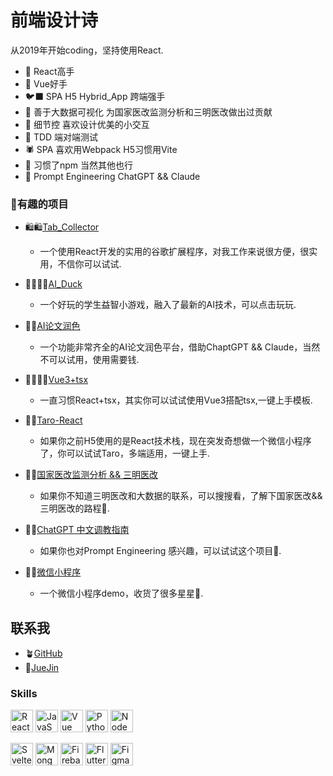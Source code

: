 # 前端设计诗
从2019年开始coding，坚持使用React.
* 🫏  React高手
* 🐐  Vue好手
* 🐦‍⬛  SPA H5 Hybrid_App 跨端强手
* 🐝 善于大数据可视化 为国家医改监测分析和三明医改做出过贡献
* 🦥  细节控 喜欢设计优美的小交互
* 🦂 TDD 端对端测试 
* 🕷️ SPA 喜欢用Webpack H5习惯用Vite
* 🪸 习惯了npm 当然其他也行
* 🫎 Prompt Engineering ChatGPT && Claude
  
 

### 🐣有趣的项目
* 🛍️🛍️[Tab_Collector](https://github.com/Superljf/Tab_Collector)
   - 一个使用React开发的实用的谷歌扩展程序，对我工作来说很方便，很实用，不信你可以试试.

 * 🦆🦆🦆🦆[AI_Duck](https://m.techlent.com/cn/AIContest)
   - 一个好玩的学生益智小游戏，融入了最新的AI技术，可以点击玩玩.
  
 * 🦅🦅[AI论文润色]()
   - 一个功能非常齐全的AI论文润色平台，借助ChaptGPT && Claude，当然不可以试用，使用需要钱.

 * 🐦‍🔥🐦‍🔥[Vue3+tsx](https://github.com/Superljf/Vue3-tsx-Template)
   - 一直习惯React+tsx，其实你可以试试使用Vue3搭配tsx,一键上手模板.

 * 🦚🦚[Taro-React](https://github.com/Superljf/Taro-React-template)
   - 如果你之前H5使用的是React技术栈，现在突发奇想做一个微信小程序了，你可以试试Taro，多端适用，一键上手.

 * 🦫🦫[国家医改监测分析 && 三明医改]()
   - 如果你不知道三明医改和大数据的联系，可以搜搜看，了解下国家医改&&三明医改的路程🐾.
  
 * 🌵🌵[ChatGPT 中文调教指南](https://github.com/PlexPt/awesome-chatgpt-prompts-zh)
   - 如果你也对Prompt Engineering 感兴趣，可以试试这个项目🪹.
     
 * 🦉🦉[微信小程序](https://github.com/Superljf/Wx-snacksShop)
   - 一个微信小程序demo，收货了很多星星💖.

## 联系我
- 🪴[GitHub](https://github.com/Superljf)
- 🌴[JueJin]()
  
  
   


 

### Skills
<p align="left">
  <a href="https://reactjs.org/" target="_blank" rel="noreferrer"><img src="https://raw.githubusercontent.com/danielcranney/readme-generator/main/public/icons/skills/react-colored.svg" width="36" height="36" alt="React" /></a>
<a href="https://developer.mozilla.org/en-US/docs/Web/JavaScript" target="_blank" rel="noreferrer"><img src="https://raw.githubusercontent.com/danielcranney/readme-generator/main/public/icons/skills/javascript-colored.svg" width="36" height="36" alt="JavaScript" /></a>
<a href="https://vuejs.org/" target="_blank" rel="noreferrer"><img src="https://raw.githubusercontent.com/danielcranney/readme-generator/main/public/icons/skills/vuejs-colored.svg" width="36" height="36" alt="Vue" /></a>
<a href="https://www.python.org/" target="_blank" rel="noreferrer"><img src="https://raw.githubusercontent.com/danielcranney/readme-generator/main/public/icons/skills/python-colored.svg" width="36" height="36" alt="Python" /></a>
<a href="https://nodejs.org/en/" target="_blank" rel="noreferrer"><img src="https://raw.githubusercontent.com/danielcranney/readme-generator/main/public/icons/skills/nodejs-colored.svg" width="36" height="36" alt="NodeJS" /></a>

<a href="https://svelte.dev/" target="_blank" rel="noreferrer"><img src="https://raw.githubusercontent.com/danielcranney/readme-generator/main/public/icons/skills/svelte-colored.svg" width="36" height="36" alt="Svelte" /></a>
<a href="https://www.mongodb.com/" target="_blank" rel="noreferrer"><img src="https://raw.githubusercontent.com/danielcranney/readme-generator/main/public/icons/skills/mongodb-colored.svg" width="36" height="36" alt="MongoDB" /></a>
<a href="https://firebase.google.com/" target="_blank" rel="noreferrer"><img src="https://raw.githubusercontent.com/danielcranney/readme-generator/main/public/icons/skills/firebase-colored.svg" width="36" height="36" alt="Firebase" /></a>
<a href="https://flutter.dev/" target="_blank" rel="noreferrer"><img src="https://raw.githubusercontent.com/danielcranney/readme-generator/main/public/icons/skills/flutter-colored.svg" width="36" height="36" alt="Flutter" /></a>
<a href="https://www.figma.com/" target="_blank" rel="noreferrer"><img src="https://raw.githubusercontent.com/danielcranney/readme-generator/main/public/icons/skills/figma-colored.svg" width="36" height="36" alt="Figma" /></a>
</p>
